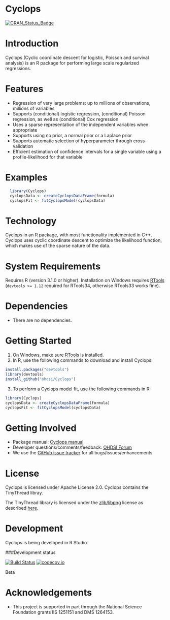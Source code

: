 Cyclops
=======

[![CRAN_Status_Badge](http://www.r-pkg.org/badges/version/Cyclops)](http://cran.r-project.org/package=Cyclops)

Introduction
============

Cyclops (Cyclic coordinate descent for logistic, Poisson and survival analysis) is an R package for performing large scale regularized regressions.

Features
========
 - Regression of very large problems: up to millions of observations, millions of variables
 - Supports (conditional) logistic regression, (conditional) Poisson regression, as well as (conditional) Cox regression
 - Uses a sparse representation of the independent variables when appropriate
 - Supports using no prior, a normal prior or a Laplace prior
 - Supports automatic selection of hyperparameter through cross-validation
 - Efficient estimation of confidence intervals for a single variable using a profile-likelihood for that variable

Examples
========

```r
  library(Cyclops)
  cyclopsData <- createCyclopsDataFrame(formula)
  cyclopsFit <- fitCyclopsModel(cyclopsData)
```
 
Technology
============
Cyclops in an R package, with most functionality implemented in C++. Cyclops uses cyclic coordinate descent to optimize the likelihood function, which makes use of the sparse nature of the data.

System Requirements
===================
Requires R (version 3.1.0 or higher). Installation on Windows requires [RTools](http://cran.r-project.org/bin/windows/Rtools/) (`devtools >= 1.12` required for RTools34, otherwise RTools33 works fine).

Dependencies
============
 * There are no dependencies.

Getting Started
===============
1. On Windows, make sure [RTools](http://cran.r-project.org/bin/windows/Rtools/) is installed.
2. In R, use the following commands to download and install Cyclops:

  ```r
  install.packages("devtools")
  library(devtools)
  install_github("ohdsi/Cyclops") 
  ```

3. To perform a Cyclops model fit, use the following commands in R:

  ```r
  library(Cyclops)
  cyclopsData <- createCyclopsDataFrame(formula)
  cyclopsFit <- fitCyclopsModel(cyclopsData)
  ```
 
Getting Involved
================
* Package manual: [Cyclops manual](https://raw.githubusercontent.com/OHDSI/Cyclops/master/extras/Cyclops.pdf) 
* Developer questions/comments/feedback: <a href="http://forums.ohdsi.org/c/developers">OHDSI Forum</a>
* We use the <a href="../../issues">GitHub issue tracker</a> for all bugs/issues/enhancements
 
License
=======
Cyclops is licensed under Apache License 2.0.   Cyclops contains the TinyThread libray.

The TinyThread library is licensed under the [zlib/libpng](https://opensource.org/licenses/Zlib) license as described [here](http://tinythreadpp.bitsnbites.eu).


Development
===========
Cyclops is being developed in R Studio.

###Development status

[![Build Status](https://travis-ci.org/OHDSI/Cyclops.svg?branch=master)](https://travis-ci.org/OHDSI/Cyclops)
[![codecov.io](https://codecov.io/github/OHDSI/Cyclops/coverage.svg?branch=master)](https://codecov.io/github/OHDSI/Cyclops?branch=master)

Beta

Acknowledgements
================
- This project is supported in part through the National Science Foundation grants IIS 1251151 and DMS 1264153.


